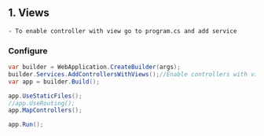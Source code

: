 ## 1. Views
    - To enable controller with view go to program.cs and add service

### Configure
```C#
var builder = WebApplication.CreateBuilder(args);
builder.Services.AddControllersWithViews();//Enable controllers with views
var app = builder.Build();

app.UseStaticFiles();
//app.UseRouting();
app.MapControllers();

app.Run();
```